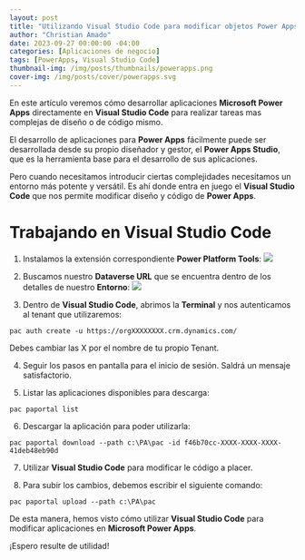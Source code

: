 ```yaml
---
layout: post
title: "Utilizando Visual Studio Code para modificar objetos Power Apps"
author: "Christian Amado"
date: 2023-09-27 00:00:00 -04:00
categories: [Aplicaciones de negocio]
tags: [PowerApps, Visual Studio Code]
thumbnail-img: /img/posts/thumbnails/powerapps.png
cover-img: /img/posts/cover/powerapps.svg
---
```


En este artículo veremos cómo desarrollar aplicaciones **Microsoft Power Apps** directamente en **Visual Studio Code** para realizar tareas mas complejas de diseño o de código mismo.

<!--more-->

El desarrollo de aplicaciones para **Power Apps** fácilmente puede ser desarrollada desde su propio diseñador y gestor, el **Power Apps Studio**, que es la herramienta base para el desarrollo de sus aplicaciones.

Pero cuando necesitamos introducir ciertas complejidades necesitamos un entorno más potente y versátil. Es ahí donde entra en juego el **Visual Studio Code** que nos permite modificar diseño y código de **Power Apps**.

# Trabajando en Visual Studio Code
1. Instalamos la extensión correspondiente **Power Platform Tools**:
![](https://i.ibb.co/Sfr7y6x/vscode-pa-1.png)

2. Buscamos nuestro **Dataverse URL** que se encuentra dentro de los detalles de nuestro **Entorno**:
![](https://i.ibb.co/2536SLN/vscode-pa-2.png)

3. Dentro de **Visual Studio Code**, abrimos la **Terminal** y nos autenticamos al tenant que utilizaremos:
```
pac auth create -u https://orgXXXXXXXX.crm.dynamics.com/
```
Debes cambiar las X por el nombre de tu propio Tenant.

4. Seguir los pasos en pantalla para el inicio de sesión. Saldrá un mensaje satisfactorio.

5. Listar las aplicaciones disponibles para descarga:
```
pac paportal list
```

6. Descargar la aplicación para poder utilizarla:
```
pac paportal download --path c:\PA\pac -id f46b70cc-XXXX-XXXX-XXXX-41deb48eb90d
```

7. Utilizar **Visual Studio Code** para modificar le código a placer.

8. Para subir los cambios, debemos escribir el siguiente comando:
```
pac paportal upload --path c:\PA\pac
```

De esta manera, hemos visto cómo utilizar **Visual Studio Code** para modificar aplicaciones en **Microsoft Power Apps**.

¡Espero resulte de utilidad!
